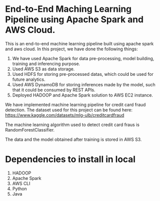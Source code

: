 # End-to-End Maching Learning Pipeline using Apache Spark and AWS Cloud.
This is an end-to-end machine learning pipeline built using apache spark and aws cloud. 
In this project, we have done the following things:
1. We have used Apache Spark for data pre-processing, model building, training and inferencing purpose.
2. Used AWS S3 as data storage.
3. Used HDFS for storing pre-processed datas, which could be used for future analytics.
4. Used AWS DynamoDB for storing inferences made by the model, such that it could be consumed by REST APIs.
5. Deployed HADOOP and Apache Spark solution to AWS EC2 instance.

We have implemented machine learning pipeline for credit card fraud detection. The dataset used for this project can be found here: https://www.kaggle.com/datasets/mlg-ulb/creditcardfraud

The machine learning algorithm used to detect credit card fraus is RandomForestClassifier.

The data and the model obtained after training is stored in AWS S3.

# Dependencies to install in local
1. HADOOP
2. Apache Spark
3. AWS CLI
4. Python
5. Java
